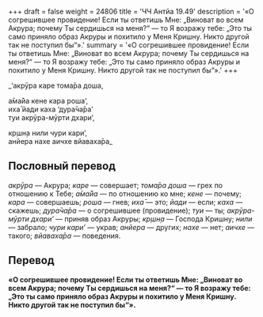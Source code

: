 +++
draft = false
weight = 24806
title = 'ЧЧ Антйа 19.49'
description = '«О согрешившее провидение! Если ты ответишь Мне: „Виноват во всем Акрура; почему Ты сердишься на меня?“ — то Я возражу тебе: „Это ты само приняло образ Акруры и похитило у Меня Кришну. Никто другой так не поступил бы“».'
summary = '«О согрешившее провидение! Если ты ответишь Мне: „Виноват во всем Акрура; почему Ты сердишься на меня?“ — то Я возражу тебе: „Это ты само приняло образ Акруры и похитило у Меня Кришну. Никто другой так не поступил бы“».'
+++

_‘акрӯра каре тома̄ра доша,  
  
а̄ма̄йа кене кара роша’,  
иха̄ йади каха ‘дура̄ча̄ра’  
туи акрӯра-мӯрти дхари’,  
  
кр̣шн̣а нили чури кари’,  
анйера нахе аичхе вйаваха̄ра_

## Пословный перевод

_акрӯра_ — Акрура; _каре_ — совершает; _тома̄ра_ _доша_ — грех по отношению к Тебе; _а̄ма̄йа_ — по отношению ко мне; _кене_ — почему; _кара_ — совершаешь; _роша_ — гнев; _иха̄_ — это; _йади_ — если; _каха_ — скажешь; _дура̄ча̄ра_ — о согрешившее (провидение); _туи_ — ты; _акрӯра_\-_мӯрти_ _дхари’_ — приняв образ Акруры; _кр̣шн̣а_ — Господа Кришну; _нили_ — забрало; _чури_ _кари’_ — украв; _анйера_ — других; _нахе_ — нет; _аичхе_ — такого; _вйаваха̄ра_ — поведения.

## Перевод

**«О согрешившее провидение! Если ты ответишь Мне: „Виноват во всем Акрура; почему Ты сердишься на меня?“ — то Я возражу тебе: „Это ты само приняло образ Акруры и похитило у Меня Кришну. Никто другой так не поступил бы“».**
